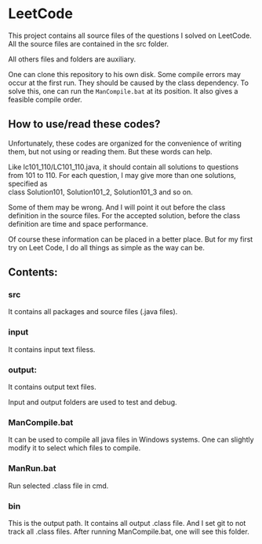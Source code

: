 # LeetCode
This project contains all source files of the questions I solved on LeetCode.
All the source files are contained in the src folder.

All others files and folders are auxiliary.

One can clone this repository to his own disk. 
Some compile errors may occur at the first run. 
They should be caused by the class dependency.
To solve this, one can run the ```ManCompile.bat``` at its position. 
It also gives a feasible compile order.

## How to use/read these codes?

Unfortunately, these codes are organized for the convenience of writing them, but not using or reading them.
But these words can help.

Like lc101_110/LC101_110.java,
it should contain all solutions to questions from 101 to 110.
For each question, I may give more than one solutions, specified as  
class  Solution101, Solution101_2, Solution101_3 and so on.

Some of them may be wrong. 
And I will point it out before the class definition in the source files.
For the accepted solution, 
before the class definition are time and space performance.

Of course these information can be placed in a better place.
But for my first try on Leet Code, 
I do all things as simple as the way can be. 

## Contents:

### src
It contains all packages and source files (.java files).

### input
It contains input text filess.

### output:
It contains output text files.

Input and output folders are used to test and debug.

### ManCompile.bat 
It can be used to compile all java files in Windows systems. 
One can slightly modify it to select which files to compile.

### ManRun.bat 
Run selected .class file in cmd.

### bin 
This is the output path. It contains all output .class file. 
And I set git to not track all .class files. 
After running ManCompile.bat, one will see this folder.
